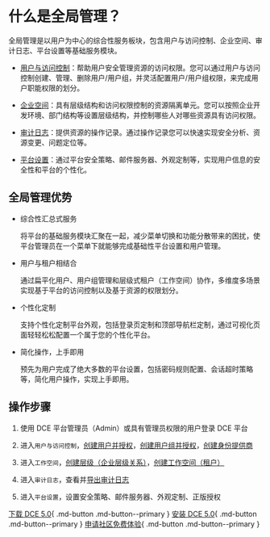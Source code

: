 # 什么是全局管理？

全局管理是以用户为中心的综合性服务板块，包含用户与访问控制、企业空间、审计日志、平台设置等基础服务模块。

- [用户与访问控制](../user-guide/access-control/global.md)：帮助用户安全管理资源的访问权限。您可以通过用户与访问控制创建、管理、删除用户/用户组，并灵活配置用户/用户组权限，来完成用户职能权限的划分。

- [企业空间](../user-guide/workspace/ws-folder.md)：具有层级结构和访问权限控制的资源隔离单元。您可以按照企业开发环境、部门结构等设置层级结构，并控制哪些人对哪些资源具有访问权限。

- [审计日志](../user-guide/audit/audit-log.md)：提供资源的操作记录。通过操作记录您可以快速实现安全分析、资源变更、问题定位等。

- [平台设置](../user-guide/platform-setting/mail-server.md)：通过平台安全策略、邮件服务器、外观定制等，实现用户信息的安全性和平台的个性化。

## 全局管理优势

- 综合性汇总式服务

    将平台的基础服务模块汇聚在一起，减少菜单切换和功能分散带来的困扰，使平台管理员在一个菜单下就能够完成基础性平台设置和用户管理。

- 用户与租户相结合

    通过扁平化用户、用户组管理和层级式租户（工作空间）协作，多维度多场景实现基于平台的访问控制以及基于资源的权限划分。

- 个性化定制

    支持个性化定制平台外观，包括登录页定制和顶部导航栏定制，通过可视化页面轻轻松松配置一个属于您的个性化平台。

- 简化操作，上手即用
  
    预先为用户完成了绝大多数的平台设置，包括密码规则配置、会话超时策略等，简化用户操作，实现上手即用。

## 操作步骤

1. 使用 DCE 平台管理员（Admin）或具有管理员权限的用户登录 DCE 平台

2. 进入`用户与访问控制`，[创建用户并授权](../user-guide/access-control/user.md)，[创建用户组并授权](../user-guide/access-control/group.md)，[创建身份提供商](../user-guide/access-control/idprovider.md)

3. 进入`工作空间`，[创建层级（企业层级关系）](../user-guide/workspace/ws-folder.md)，[创建工作空间（租户）](../user-guide/workspace/workspace.md)

4. 进入`审计日志`，查看并[导出审计日志](../user-guide/audit/audit-log.md)

5. 进入`平台设置`，设置安全策略、邮件服务器、外观定制、正版授权

[下载 DCE 5.0](../../download/index.md){ .md-button .md-button--primary }
[安装 DCE 5.0](../../install/index.md){ .md-button .md-button--primary }
[申请社区免费体验](../../dce/license0.md){ .md-button .md-button--primary }
